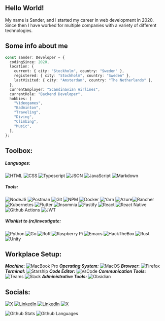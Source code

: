 ## Hello World!

My name is Sander, and I started my career in web development in 2020. Since then I have worked for multiple companies with a variety of different technologies.

## Some info about me

```typescript
const sander: Developer = {
  codingSince: 2020,
  location: {
    current: { city: "Stockholm", country: "Sweden" },
    registered: { city: "Stockholm", country: "Sweden" },
    lastVisited: { city: "Amsterdam", country: "The Netherlands" },
  },
  currentEmployer: "Scandinavian Airlines",
  currentRole: "Backend Developer",
  hobbies: [
    "Videogames",
    "Badminton",
    "Traveling",
    "Diving",
    "Climbing",
    "Music",
  ],
};
```

## Toolbox:

##### Languages:

![HTML](https://img.shields.io/badge/HTML5-E34F26?style=for-the-badge&logo=html5&logoColor=white) ![CSS](https://img.shields.io/badge/CSS3-1572B6?style=for-the-badge&logo=css3&logoColor=white) ![Typescript](https://img.shields.io/badge/TypeScript-007ACC?style=for-the-badge&logo=typescript&logoColor=white) ![JSON](https://img.shields.io/badge/json-5E5C5C?style=for-the-badge&logo=json&logoColor=white) ![JavaScript](https://img.shields.io/badge/JavaScript-323330?style=for-the-badge&logo=javascript&logoColor=F7DF1E) ![Markdown](https://img.shields.io/badge/Markdown-000000?style=for-the-badge&logo=markdown&logoColor=white)

##### Tools:

![NodeJS](https://img.shields.io/badge/Node%20js-339933?style=for-the-badge&logo=nodedotjs&logoColor=white) ![Postman](https://img.shields.io/badge/Postman-FF6C37?style=for-the-badge&logo=Postman&logoColor=white) ![Git](https://img.shields.io/badge/GIT-E44C30?style=for-the-badge&logo=git&logoColor=white) ![NPM](https://img.shields.io/badge/npm-CB3837?style=for-the-badge&logo=npm&logoColor=white) ![Docker](https://img.shields.io/badge/Docker-2CA5E0?style=for-the-badge&logo=docker&logoColor=white) ![Yarn](https://img.shields.io/badge/Yarn-2C8EBB?style=for-the-badge&logo=yarn&logoColor=white) ![Azure](https://img.shields.io/badge/Azure_DevOps-0078D7?style=for-the-badge&logo=azure-devops&logoColor=white)![Rancher](https://img.shields.io/badge/Rancher-0075A8?style=for-the-badge&logo=rancher&logoColor=white) ![Kubernetes](https://img.shields.io/badge/kubernetes-326ce5.svg?&style=for-the-badge&logo=kubernetes&logoColor=white) ![Flutter](https://img.shields.io/badge/Flutter-02569B?style=for-the-badge&logo=flutter&logoColor=white) ![Insomnia](https://img.shields.io/badge/Insomnia-5849be?style=for-the-badge&logo=Insomnia&logoColor=white) ![Fastify](https://img.shields.io/badge/fastify-202020?style=for-the-badge&logo=fastify&logoColor=white) ![React](https://img.shields.io/badge/React-20232A?style=for-the-badge&logo=react&logoColor=white) ![React Native](https://img.shields.io/badge/React_Native-20232A?style=for-the-badge&logo=react&logoColor=61DAFB) ![Github Actions](https://img.shields.io/badge/Github%20Actions-282a2e?style=for-the-badge&logo=githubactions&logoColor=367cfe) ![JWT](https://img.shields.io/badge/JWT-000000?style=for-the-badge&logo=JSON%20web%20tokens&logoColor=white)

##### Wishlist to (re)investigate:

![Python](https://img.shields.io/badge/Python-FFD43B?style=for-the-badge&logo=python&logoColor=blue) ![Go](https://img.shields.io/badge/Go-00ADD8?style=for-the-badge&logo=go&logoColor=white) ![RoR](https://img.shields.io/badge/Ruby_on_Rails-CC0000?style=for-the-badge&logo=ruby-on-rails&logoColor=white) ![Raspberry Pi](https://img.shields.io/badge/Raspberry%20Pi-A22846?style=for-the-badge&logo=Raspberry%20Pi&logoColor=white) ![Emacs](https://img.shields.io/badge/Emacs-%237F5AB6.svg?&style=for-the-badge&logo=gnu-emacs&logoColor=white) ![HackTheBox](https://img.shields.io/badge/HackTheBox-111927?style=for-the-badge&logo=Hack%20The%20Box&logoColor=9FEF00) ![Rust](https://img.shields.io/badge/Rust-000000?style=for-the-badge&logo=rust&logoColor=white) ![Unity](https://img.shields.io/badge/Unity-100000?style=for-the-badge&logo=unity&logoColor=white)

## Workplace Setup:

**_Machine_**: ![MacBook Pro](https://img.shields.io/badge/apple%20silicon-333333?style=for-the-badge&logo=apple&logoColor=white)
**_Operating System:_** ![MacOS](https://img.shields.io/badge/mac%20os-000000?style=for-the-badge&logo=apple&logoColor=white)
**_Browser_**: ![Firefox](https://img.shields.io/badge/Firefox_Browser-FF7139?style=for-the-badge&logo=Firefox-Browser&logoColor=white)
**_Terminal:_** ![Starship](https://img.shields.io/badge/starship-DD0B78?style=for-the-badge&logo=starship&logoColor=white)
**_Code Editor:_** ![VsCode](https://img.shields.io/badge/VSCode-0078D4?style=for-the-badge&logo=visual%20studio%20code&logoColor=white)
**_Communication Tools:_** ![Teams](https://img.shields.io/badge/Microsoft_Teams-6264A7?style=for-the-badge&logo=microsoft-teams&logoColor=white) ![Slack](https://img.shields.io/badge/Slack-4A154B?style=for-the-badge&logo=slack&logoColor=white)
**_Administrative Tools:_** ![Obsidian](https://img.shields.io/badge/Obsidian-483699?style=for-the-badge&logo=Obsidian&logoColor=white)

## Socials:

<a href="https://exercism.org/profiles/sano2019" target="_blank"><img alt="X" src="https://img.shields.io/badge/Exercism-009CAB?style=for-the-badge&logo=exercism&logoColor=white" /></a> <a href="https://www.linkedin.com/in/sano2019/" target="_blank"><img alt="LinkedIn" src="https://img.shields.io/badge/LinkedIn-0077B5?style=for-the-badge&logo=linkedin&logoColor=white" /></a> <a href="https://dev.to/sano2019" target="_blank"><img alt="LinkedIn" src="https://img.shields.io/badge/dev.to-0A0A0A?style=for-the-badge&logo=devdotto&logoColor=white" /></a> <a href="https://x.com/sanderiscoding" target="_blank"><img alt="X" src="https://img.shields.io/badge/X-000000?&style=for-the-badge&logo=x&logoColor=white" /></a>

![Github Stats](https://github-readme-stats.vercel.app/api?username=sano2019&count_private=true&show_icons=true&include_all_commits=true&theme=dracula)
![Github Languages](https://github-readme-stats.vercel.app/api/top-langs/?username=sano2019&layout=compact&count_private=true&theme=dracula")
